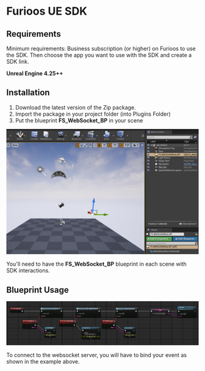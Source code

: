 # Furioos UE SDK
## Requirements
Minimum requirements: Business subscription (or higher) on Furioos to use the SDK.
Then choose the app you want to use with the SDK and create a SDK link.

**Unreal Engine 4.25++**

## Installation
1. Download the latest version of the Zip package.
2. Import the package in your project folder (into Plugins Folder)
3. Put the blueprint **FS_WebSocket_BP** in your scene

![Alt text](/FS_WebSocket/Resources/unreal.png)

You'll need to have the **FS_WebSocket_BP** blueprint in each scene with SDK interactions.

## Blueprint Usage
![Alt text](/FS_WebSocket/Resources/connect.png)

To connect to the websocket server, you will have to bind your event as shown in the example above.